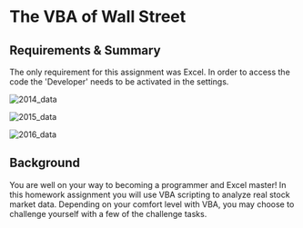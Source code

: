 # The VBA of Wall Street

## Requirements & Summary
The only requirement for this assignment was Excel. In order to access the code the 'Developer' needs to be activated in the settings.


![2014_data](https://user-images.githubusercontent.com/74940976/118373221-8eb01f80-b56a-11eb-93af-69b5409c795e.PNG)

![2015_data](https://user-images.githubusercontent.com/74940976/118373229-97085a80-b56a-11eb-8a9a-410710943f91.PNG)

![2016_data](https://user-images.githubusercontent.com/74940976/118373236-9a034b00-b56a-11eb-8197-e79cb4fc2834.PNG)


## Background
You are well on your way to becoming a programmer and Excel master! In this homework assignment you will use VBA scripting to analyze real stock market data. Depending on your comfort level with VBA, you may choose to challenge yourself with a few of the challenge tasks.
